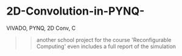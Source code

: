 # 2D-Convolution-in-PYNQ-
VIVADO, PYNQ, 2D Conv, C
>> another school project for the course 'Reconfigurable Computing'
>> even includes a full report of the simulation 
